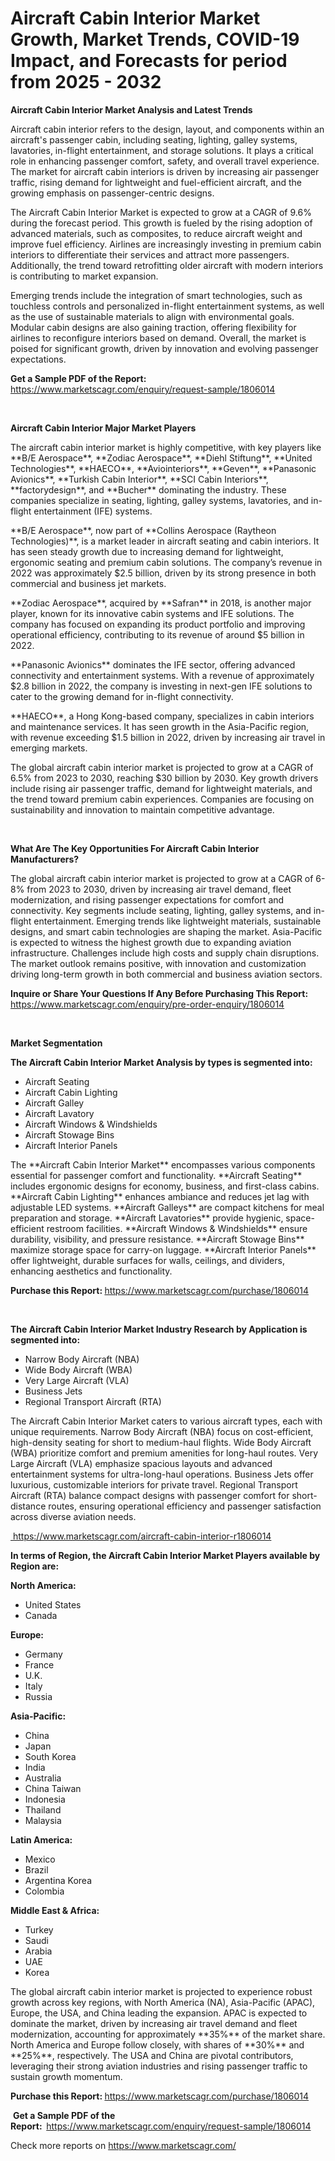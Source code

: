 <p><h1>Aircraft Cabin Interior Market Growth, Market Trends, COVID-19 Impact, and Forecasts for period from 2025 - 2032</h1></p><p><strong>Aircraft Cabin Interior Market Analysis and Latest Trends</strong></p>
<p><p>Aircraft cabin interior refers to the design, layout, and components within an aircraft's passenger cabin, including seating, lighting, galley systems, lavatories, in-flight entertainment, and storage solutions. It plays a critical role in enhancing passenger comfort, safety, and overall travel experience. The market for aircraft cabin interiors is driven by increasing air passenger traffic, rising demand for lightweight and fuel-efficient aircraft, and the growing emphasis on passenger-centric designs.</p><p>The Aircraft Cabin Interior Market is expected to grow at a CAGR of 9.6% during the forecast period. This growth is fueled by the rising adoption of advanced materials, such as composites, to reduce aircraft weight and improve fuel efficiency. Airlines are increasingly investing in premium cabin interiors to differentiate their services and attract more passengers. Additionally, the trend toward retrofitting older aircraft with modern interiors is contributing to market expansion.</p><p>Emerging trends include the integration of smart technologies, such as touchless controls and personalized in-flight entertainment systems, as well as the use of sustainable materials to align with environmental goals. Modular cabin designs are also gaining traction, offering flexibility for airlines to reconfigure interiors based on demand. Overall, the market is poised for significant growth, driven by innovation and evolving passenger expectations.</p></p>
<p><strong>Get a Sample PDF of the Report:&nbsp;</strong> <a href="https://www.marketscagr.com/enquiry/request-sample/1806014?utm_campaign=2042&utm_medium=2&utm_source=Github&utm_content=ia&utm_term=22012025&utm_id=aircraft-cabin-interior">https://www.marketscagr.com/enquiry/request-sample/1806014</a></p>
<p>&nbsp;</p>
<p><strong>Aircraft Cabin Interior Major Market Players</strong></p>
<p><p>The aircraft cabin interior market is highly competitive, with key players like **B/E Aerospace**, **Zodiac Aerospace**, **Diehl Stiftung**, **United Technologies**, **HAECO**, **Aviointeriors**, **Geven**, **Panasonic Avionics**, **Turkish Cabin Interior**, **SCI Cabin Interiors**, **factorydesign**, and **Bucher** dominating the industry. These companies specialize in seating, lighting, galley systems, lavatories, and in-flight entertainment (IFE) systems.</p><p>**B/E Aerospace**, now part of **Collins Aerospace (Raytheon Technologies)**, is a market leader in aircraft seating and cabin interiors. It has seen steady growth due to increasing demand for lightweight, ergonomic seating and premium cabin solutions. The company’s revenue in 2022 was approximately $2.5 billion, driven by its strong presence in both commercial and business jet markets.</p><p>**Zodiac Aerospace**, acquired by **Safran** in 2018, is another major player, known for its innovative cabin systems and IFE solutions. The company has focused on expanding its product portfolio and improving operational efficiency, contributing to its revenue of around $5 billion in 2022.</p><p>**Panasonic Avionics** dominates the IFE sector, offering advanced connectivity and entertainment systems. With a revenue of approximately $2.8 billion in 2022, the company is investing in next-gen IFE solutions to cater to the growing demand for in-flight connectivity.</p><p>**HAECO**, a Hong Kong-based company, specializes in cabin interiors and maintenance services. It has seen growth in the Asia-Pacific region, with revenue exceeding $1.5 billion in 2022, driven by increasing air travel in emerging markets.</p><p>The global aircraft cabin interior market is projected to grow at a CAGR of 6.5% from 2023 to 2030, reaching $30 billion by 2030. Key growth drivers include rising air passenger traffic, demand for lightweight materials, and the trend toward premium cabin experiences. Companies are focusing on sustainability and innovation to maintain competitive advantage.</p></p>
<p>&nbsp;</p>
<p><strong>What Are The Key Opportunities For Aircraft Cabin Interior Manufacturers?</strong></p>
<p><p>The global aircraft cabin interior market is projected to grow at a CAGR of 6-8% from 2023 to 2030, driven by increasing air travel demand, fleet modernization, and rising passenger expectations for comfort and connectivity. Key segments include seating, lighting, galley systems, and in-flight entertainment. Emerging trends like lightweight materials, sustainable designs, and smart cabin technologies are shaping the market. Asia-Pacific is expected to witness the highest growth due to expanding aviation infrastructure. Challenges include high costs and supply chain disruptions. The market outlook remains positive, with innovation and customization driving long-term growth in both commercial and business aviation sectors.</p></p>
<p><strong>Inquire or Share Your Questions If Any Before Purchasing This Report:</strong> <a href="https://www.marketscagr.com/enquiry/pre-order-enquiry/1806014?utm_campaign=2042&utm_medium=2&utm_source=Github&utm_content=ia&utm_term=22012025&utm_id=aircraft-cabin-interior">https://www.marketscagr.com/enquiry/pre-order-enquiry/1806014</a></p>
<p>&nbsp;</p>
<p><strong>Market Segmentation</strong></p>
<p><strong>The Aircraft Cabin Interior Market Analysis by types is segmented into:</strong></p>
<p><ul><li>Aircraft Seating</li><li>Aircraft Cabin Lighting</li><li>Aircraft Galley</li><li>Aircraft Lavatory</li><li>Aircraft Windows & Windshields</li><li>Aircraft Stowage Bins</li><li>Aircraft Interior Panels</li></ul></p>
<p><p>The **Aircraft Cabin Interior Market** encompasses various components essential for passenger comfort and functionality. **Aircraft Seating** includes ergonomic designs for economy, business, and first-class cabins. **Aircraft Cabin Lighting** enhances ambiance and reduces jet lag with adjustable LED systems. **Aircraft Galleys** are compact kitchens for meal preparation and storage. **Aircraft Lavatories** provide hygienic, space-efficient restroom facilities. **Aircraft Windows & Windshields** ensure durability, visibility, and pressure resistance. **Aircraft Stowage Bins** maximize storage space for carry-on luggage. **Aircraft Interior Panels** offer lightweight, durable surfaces for walls, ceilings, and dividers, enhancing aesthetics and functionality.</p></p>
<p><strong>Purchase this Report:&nbsp;</strong><a href="https://www.marketscagr.com/purchase/1806014?utm_campaign=2042&utm_medium=2&utm_source=Github&utm_content=ia&utm_term=22012025&utm_id=aircraft-cabin-interior">https://www.marketscagr.com/purchase/1806014</a></p>
<p>&nbsp;</p>
<p><strong>The Aircraft Cabin Interior Market Industry Research by Application is segmented into:</strong></p>
<p><ul><li>Narrow Body Aircraft (NBA)</li><li>Wide Body Aircraft (WBA)</li><li>Very Large Aircraft (VLA)</li><li>Business Jets</li><li>Regional Transport Aircraft (RTA)</li></ul></p>
<p><p>The Aircraft Cabin Interior Market caters to various aircraft types, each with unique requirements. Narrow Body Aircraft (NBA) focus on cost-efficient, high-density seating for short to medium-haul flights. Wide Body Aircraft (WBA) prioritize comfort and premium amenities for long-haul routes. Very Large Aircraft (VLA) emphasize spacious layouts and advanced entertainment systems for ultra-long-haul operations. Business Jets offer luxurious, customizable interiors for private travel. Regional Transport Aircraft (RTA) balance compact designs with passenger comfort for short-distance routes, ensuring operational efficiency and passenger satisfaction across diverse aviation needs.</p></p>
<p><a href="https://www.marketscagr.com/aircraft-cabin-interior-r1806014?utm_campaign=2042&utm_medium=2&utm_source=Github&utm_content=ia&utm_term=22012025&utm_id=aircraft-cabin-interior">&nbsp;https://www.marketscagr.com/aircraft-cabin-interior-r1806014</a></p>
<p><strong>In terms of Region, the Aircraft Cabin Interior Market Players available by Region are:</strong></p>
<p>
    <p> <strong> North America: </strong>
        <ul>
            <li>United States</li>
            <li>Canada</li>
        </ul>
        </p> 
    <p> <strong> Europe: </strong>
        <ul>
            <li>Germany</li>
            <li>France</li>
            <li>U.K.</li>
            <li>Italy</li>
            <li>Russia</li>
        </ul>
        </p> 
    <p> <strong> Asia-Pacific: </strong>
        <ul>
            <li>China</li>
            <li>Japan</li>
            <li>South Korea</li>
            <li>India</li>
            <li>Australia</li>
            <li>China Taiwan</li>
            <li>Indonesia</li>
            <li>Thailand</li>
            <li>Malaysia</li>
        </ul>
        </p> 
    <p> <strong> Latin America: </strong>
        <ul>
            <li>Mexico</li>
            <li>Brazil</li>
            <li>Argentina Korea</li>
            <li>Colombia</li>
        </ul>
        </p> 
    <p> <strong> Middle East & Africa: </strong>
        <ul>
            <li>Turkey</li>
            <li>Saudi</li>
            <li>Arabia</li>
            <li>UAE</li>
            <li>Korea</li>
        </ul>
    </p>
    </p>
<p><p>The global aircraft cabin interior market is projected to experience robust growth across key regions, with North America (NA), Asia-Pacific (APAC), Europe, the USA, and China leading the expansion. APAC is expected to dominate the market, driven by increasing air travel demand and fleet modernization, accounting for approximately **35%** of the market share. North America and Europe follow closely, with shares of **30%** and **25%**, respectively. The USA and China are pivotal contributors, leveraging their strong aviation industries and rising passenger traffic to sustain growth momentum.</p></p>
<p><strong>Purchase this Report: </strong><a href="https://www.marketscagr.com/purchase/1806014?utm_campaign=2042&utm_medium=2&utm_source=Github&utm_content=ia&utm_term=22012025&utm_id=aircraft-cabin-interior">https://www.marketscagr.com/purchase/1806014</a></p>
<p>&nbsp;<strong>Get a Sample PDF of the Report:&nbsp;&nbsp;</strong><a href="https://www.marketscagr.com/enquiry/request-sample/1806014?utm_campaign=2042&utm_medium=2&utm_source=Github&utm_content=ia&utm_term=22012025&utm_id=aircraft-cabin-interior">https://www.marketscagr.com/enquiry/request-sample/1806014</a></p>
<p><strong></strong></p>
<p>Check more reports on <a href="https://www.marketscagr.com/?utm_campaign=2042&utm_medium=2&utm_source=Github&utm_content=ia&utm_term=22012025&utm_id=aircraft-cabin-interior">https://www.marketscagr.com/</a></p>